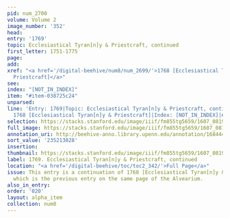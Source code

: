 ```yaml
---
pid: num_2700
volume: Volume 2
image_number: '352'
head:
entry: '1769'
topic: Ecclesiastical Tyran[n]y & Priestcraft, continued
first_letter: 1751-1775
page:
add:
xref: "<a href='/digital-beehive/num8/num_2699/'>1768 [Ecclesiastical Tyran[n]y &
  Priestcraft]</a>"
see:
index: "[NOT_IN_INDEX]"
item: "#item-038725c24"
unparsed:
line: 'Entry: 1769|Topic: Ecclesiastical Tyran[n]y & Priestcraft, continued|Xref:
  1768 [Ecclesiastical Tyran[n]y & Priestcraft]|Index: [NOT_IN_INDEX]|#item-038725c24'
selection: https://stacks.stanford.edu/image/iiif/fm855tg5659/1607_0819/846,3028,2898,816/full/0/default.jpg
full_image: https://stacks.stanford.edu/image/iiif/fm855tg5659/1607_0819/full/full/0/default.jpg
annotation_uri: http://beehive-anno.library.upenn.edu/annotation/1684445158988
sort_value: '235213028'
insertion:
thumbnail: https://stacks.stanford.edu/image/iiif/fm855tg5659/1607_0819/846,3028,600,180/250,/0/default.jpg
label: 1769. Ecclesiastical Tyran[n]y & Priestcraft, continued
location: "<a href='/digital-beehive/toc/toc2_342/'>Full Page</a>"
issue: This entry is a continuation of 1768 [Ecclesiastical Tyran[n]y & Priestcraft],
  which is the previous entry on the same page of the Alvearium.
also_in_entry:
order: '020'
layout: alpha_item
collection: num8
---
```

